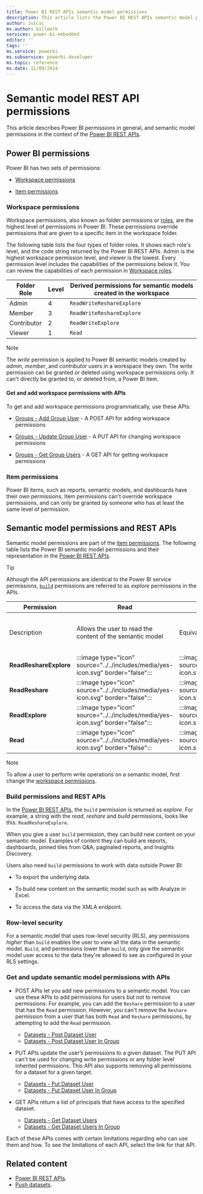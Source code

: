 ```yaml
---
title: Power BI REST APIs semantic model permissions
description: This article lists the Power BI REST APIs semantic model permissions
author: JulCsc
ms.author: billmath
services: power-bi-embedded
editor: ''
tags: ''
ms.service: powerbi
ms.subservice: powerbi-developer
ms.topic: reference
ms.date: 11/09/2024
---
```


# Semantic model REST API permissions

This article describes Power BI permissions in general, and semantic model permissions in the context of the [Power BI REST APIs](/rest/api/power-bi/).

## Power BI permissions

Power BI has two sets of permissions:

* [Workspace permissions](#workspace-permissions)

* [Item permissions](#item-permissions)

### Workspace permissions

Workspace permissions, also known as folder permissions or [roles](../../collaborate-share/service-roles-new-workspaces.md), are the highest level of permissions in Power BI. These permissions override permissions that are given to a specific item in the workspace folder.

The following table lists the four types of folder roles. It shows each role's level, and the code string returned by the Power BI REST APIs. Admin is the highest workspace permission level, and viewer is the lowest. Every permission level includes the capabilities of the permissions below it. You can review the capabilities of each permission in [Workspace roles](../../collaborate-share/service-roles-new-workspaces.md#workspace-roles).

|Folder Role |Level |Derived permissions for semantic models created in the workspace |
|------------|------|--------------------------|
|Admin       |4     |`ReadWriteReshareExplore` |
|Member      |3     |`ReadWriteReshareExplore` |
|Contributor |2     |`ReadWriteExplore`        |
|Viewer      |1     |`Read`                    |

>[!NOTE]
>The *write* permission is applied to Power BI semantic models created by *admin*, *member*, and *contributor* users in a workspace they own. The write permission can be granted or deleted using workspace permissions only. It can't directly be granted to, or deleted from, a Power BI item.

#### Get and add workspace permissions with APIs

To get and add workspace permissions programmatically, use these APIs:

* [Groups - Add Group User](/rest/api/power-bi/groups/add-group-user) - A POST API for adding workspace permissions

* [Groups - Update Group User](/rest/api/power-bi/groups/update-group-user) - A PUT API for changing workspace permissions

* [Groups - Get Group Users](/rest/api/power-bi/groups/get-group-users) - A GET API for getting workspace permissions

### Item permissions

Power BI items, such as reports, semantic models, and dashboards have their own permissions. Item permissions can't override workspace permissions, and can only be granted by someone who has at least the same level of permission.

## Semantic model permissions and REST APIs

Semantic model permissions are part of the [item permissions](#item-permissions). The following table lists the Power BI semantic model permissions and their representation in the [Power BI REST APIs](/rest/api/power-bi/).

>[!TIP]
>Although the API permissions are identical to the Power BI service permissions, [`build`](#build-permissions-and-rest-apis) permissions are referred to as *explore* permissions in the APIs.

|Permission             |Read     |Explore  |Reshare  |
|-----------------------|---------|---------|---------|
|Description            |Allows the user to read the content of the semantic model|Equivalent to [build permissions](#build-permissions-and-rest-apis) |Allows the user to share the content of the semantic model with other users who get read, reshare, or explore permissions for it |
|**ReadReshareExplore** | :::image type="icon" source="../../includes/media/yes-icon.svg" border="false":::     |:::image type="icon" source="../../includes/media/yes-icon.svg" border="false":::       |:::image type="icon" source="../../includes/media/yes-icon.svg" border="false":::        |
|**ReadReshare**        |:::image type="icon" source="../../includes/media/yes-icon.svg" border="false":::        |:::image type="icon" source="../../includes/media/no-icon.svg" border="false":::      |:::image type="icon" source="../../includes/media/yes-icon.svg" border="false":::        |
|**ReadExplore**        |:::image type="icon" source="../../includes/media/yes-icon.svg" border="false":::        |:::image type="icon" source="../../includes/media/yes-icon.svg" border="false":::       |:::image type="icon" source="../../includes/media/no-icon.svg" border="false":::       |
|**Read**               |:::image type="icon" source="../../includes/media/yes-icon.svg" border="false":::        |:::image type="icon" source="../../includes/media/no-icon.svg" border="false":::      |:::image type="icon" source="../../includes/media/no-icon.svg" border="false":::       |

>[!NOTE]
>To allow a user to perform write operations on a semantic model, first change the [workspace permissions](#workspace-permissions).

### Build permissions and REST APIs

In the [Power BI REST APIs](/rest/api/power-bi/), the `build` permission is returned as *explore*. For example, a string with the *read*, *reshare* and *build* permissions, looks like this: `ReadReshareExplore`.

When you give a user `build` permission, they can build new content on your semantic model. Examples of content they can build are reports, dashboards, pinned tiles from Q&A, paginated reports, and Insights Discovery.

Users also need `build` permissions to work with data outside Power BI:

* To export the underlying data.

* To build new content on the semantic model such as with Analyze in Excel.

* To access the data via the XMLA endpoint.

### Row-level security

For a semantic model that uses row-level security (RLS), any permissions *higher* than `build` enables the user to view all the data in the semantic model. `Build`, and permissions lower than `build`, only give the semantic model user access to the data they're allowed to see as configured in your RLS settings.

### Get and update semantic model permissions with APIs

* POST APIs let you add new permissions to a semantic model. You can use these APIs to add permissions for users but not to remove permissions. For example, you can add the `Reshare` permission to a user that has the `Read` permission. However, you can't remove the `Reshare` permission from a user that has both `Read` and `Reshare` permissions, by attempting to add the `Read` permission.

  * [Datasets - Post Dataset User](/rest/api/power-bi/datasets/post-dataset-user)
  * [Datasets - Post Dataset User In Group](/rest/api/power-bi/datasets/post-dataset-user-in-group)

* PUT APIs update the user’s permissions to a given dataset. The PUT API can't be used for changing write permissions or any folder level inherited permissions. This API also supports removing all permissions for a dataset for a given target.

  * [Datasets - Put Dataset User](/rest/api/power-bi/datasets/put-dataset-user)
  * [Datasets - Put Dataset User In Group](/rest/api/power-bi/datasets/put-dataset-user-in-group)

* GET APIs return a list of principals that have access to the specified dataset.

  * [Datasets - Get Dataset Users](/rest/api/power-bi/datasets/get-dataset-users)
  * [Datasets - Get Dataset Users In Group](/rest/api/power-bi/datasets/get-dataset-users-in-group)

Each of these APIs comes with certain limitations regarding who can use them and how. To see the limitations of each API, select the link for that API.

## Related content

* [Power BI REST APIs](/rest/api/power-bi/).
* [Push datasets](/rest/api/power-bi/push-datasets).
